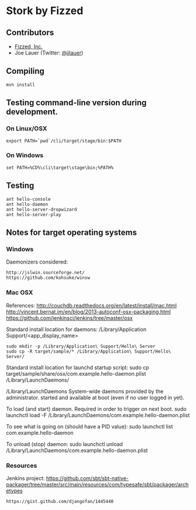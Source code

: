 Stork by Fizzed
=======================================

## Contributors

 - [Fizzed, Inc.](http://fizzed.co)
 - Joe Lauer (Twitter: [@jjlauer](http://twitter.com/jjlauer))

## Compiling

    mvn install

## Testing command-line version during development.

### On Linux/OSX

    export PATH=`pwd`/cli/target/stage/bin:$PATH

### On Windows

    set PATH=%CD%\cli\target\stage\bin;%PATH%

## Testing

    ant hello-console
    ant hello-daemon
    ant hello-server-dropwizard
    ant hello-server-play


## Notes for target operating systems

### Windows

Daemonizers considered:

	http://jslwin.sourceforge.net/
	https://github.com/kohsuke/winsw

### Mac OSX

References:
    http://couchdb.readthedocs.org/en/latest/install/mac.html
    http://vincent.bernat.im/en/blog/2013-autoconf-osx-packaging.html
    https://github.com/jenkinsci/jenkins/tree/master/osx

Standard install location for daemons:
    /Library/Application Support/<app_display_name>

    sudo mkdir -p /Library/Application\ Support/Hello\ Server
    sudo cp -R target/sample/* /Library/Application\ Support/Hello\ Server/

Standard install location for launchd startup script:
    sudo cp target/sample/share/osx/com.example.hello-daemon.plist /Library/LaunchDaemons/

/Library/LaunchDaemons System-wide daemons provided by the administrator.
started and available at boot (even if no user logged in yet).
    
To load (and start) daemon. Required in order to trigger on next boot.
    sudo launchctl load -F /Library/LaunchDaemons/com.example.hello-daemon.plist

To see what is going on (should have a PID value):
    sudo launchctl list com.example.hello-daemon

To unload (stop) daemon:
    sudo launchctl unload /Library/LaunchDaemons/com.example.hello-daemon.plist

### Resources

Jenkins project:
	https://github.com/sbt/sbt-native-packager/tree/master/src/main/resources/com/typesafe/sbt/packager/archetypes

	https://gist.github.com/djangofan/1445440
